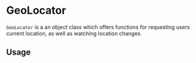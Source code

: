 # GeoLocator

```GeoLocator``` is a an object class which offers functions for requesting users current location, as well as watching location changes.

## Usage
```javascript

```
